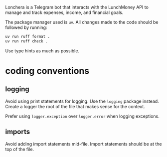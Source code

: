 Lonchera is a Telegram bot that interacts with the LunchMoney API to manage
and track expenses, income, and financial goals.

The package manager used is `uv`. All changes made to the code should be followed
by running:

```bash
uv run ruff format .
uv run ruff check .
```

Use type hints as much as possible.

# coding conventions

## logging

Avoid using print statements for logging. Use the `logging` package instead. Create a logger the
root of the file that makes sense for the context.

Prefer using `logger.exception` over `logger.error` when logging exceptions.

## imports

Avoid adding import statements mid-file. Import statements should be at the top of the file.
